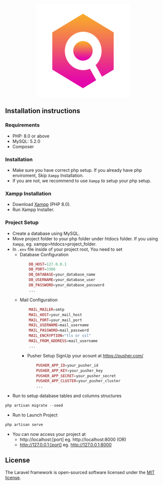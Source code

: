 <p align="center"><img src="./public/assets/images/logo.png" width="300" height="300" alt="OpportunityLink Logo"></p>

## Installation instructions
### Requirements
- PHP: 8.0 or above
- MySQL: 5.2.0
- Composer

### Installation
- Make sure you have correct php setup. If you already have php enviroment, Skip `Xampp` Installation. 
- If you are not, we recommend to use `Xampp` to setup your php setup.

### Xampp Installation
- Download [Xampp](https://www.apachefriends.org/download.html) (PHP 8.0).
- Run Xampp Installer.

### Project Setup
- Create a database using MySQL.
- Move project folder to your php folder under htdocs folder. If you using `Xampp`, eg. xampp>htdocs>project_folder.
- In `.env` file inside of your project root, You need to set
    - Database Configuration
        ```php
            DB_HOST=127.0.0.1
            DB_PORT=3306
            DB_DATABASE=your_database_name
            DB_USERNAME=your_database_user
            DB_PASSWORD=your_database_password
            ...
        ```
    - Mail Configuration
        ```php
            MAIL_MAILER=smtp
            MAIL_HOST=your_mail_host
            MAIL_PORT=your_mail_port
            MAIL_USERNAME=mail_username
            MAIL_PASSWORD=mail_password
            MAIL_ENCRYPTION="tls or ssl"
            MAIL_FROM_ADDRESS=mail_username
            ...
        ```
      - Pusher Setup
            SignUp your acount at https://pusher.com/
        ```php
            PUSHER_APP_ID=your_pusher_id
            PUSHER_APP_KEY=your_pusher_key
            PUSHER_APP_SECRET=your_pusher_secret
            PUSHER_APP_CLUSTER=your_pusher_cluster
            ...
        ```    
- Run to setup database tables and columns structures
```php 
php artisan migrate --seed
```
- Run to Launch Project
```php 
php artisan serve
```
- You can now access your project at 
    - http://localhost:[port] eg. http://localhost:8000 (OR)
    - http://127.0.0.1:[port] eg. http://127.0.0.1:8000


## License

The Laravel framework is open-sourced software licensed under the [MIT license](https://opensource.org/licenses/MIT).
